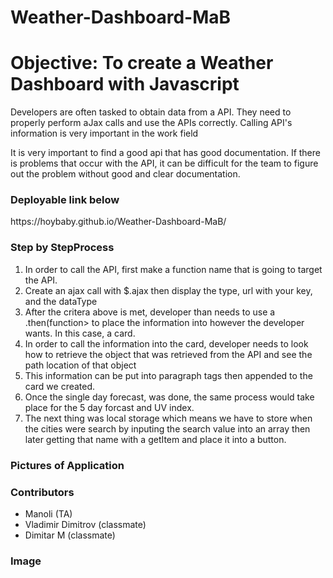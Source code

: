 # Weather-Dashboard-MaB

<h1>Objective: To create a Weather Dashboard with Javascript</h1>
    <p>Developers are often tasked to obtain data from a API. They need to properly
    perform aJax calls and use the APIs correctly. Calling API's information is very important in the work field</p>
    <p> It is very important to find a good api that has good documentation. If there is problems that occur with the API, it can be difficult for the team to figure out the problem without good and clear documentation.
    
<h3> Deployable link below </h3>
    https://hoybaby.github.io/Weather-Dashboard-MaB/

<h3>Step by StepProcess</h3>
    <ol>
        <li>In order to call the API, first make a function name that is going to target the API.</li>
        <li>Create an ajax call with $.ajax then display the type, url with your key, and the dataType</li>
        <li> After the critera above is met, developer than needs to use a .then(function> to place the information into however the developer wants. In this case, a card.</li>
        <li>In order to call the information into the card, developer needs to look how to retrieve the object that was retrieved from the API and see the path location of that object</li>
        <li>This information can be put into paragraph tags then appended to the card we created.</li>
        <li>Once the single day forecast, was done, the same process would take place for the 5 day forcast and UV index.</li>
        <li>The next thing was local storage which means we have to store when the cities were search by inputing the search value into an array then later getting that name with a getItem and place it into a button.</li>
    </ol>
    
   <h3> Pictures of Application </h3>
   

<h3>Contributors</h3>
    <ul>
        <li>Manoli (TA)</li>
        <li>Vladimir Dimitrov (classmate)</li>
        <li>Dimitar M (classmate)</li>
    </ul>


<h3>Image</h3>
